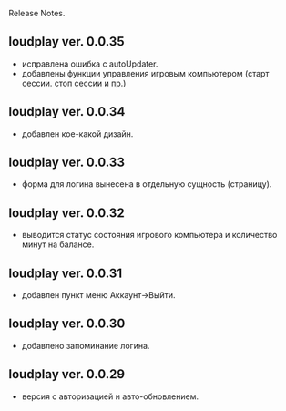 ﻿Release Notes.

loudplay ver. 0.0.35
--------------------

- исправлена ошибка с autoUpdater.
- добавлены функции управления игровым компьютером (старт сессии. стоп сессии и пр.)

loudplay ver. 0.0.34
--------------------

- добавлен кое-какой дизайн.

loudplay ver. 0.0.33
--------------------

- форма для логина вынесена в отдельную сущность (страницу).

loudplay ver. 0.0.32
--------------------

- выводится статус состояния игрового компьютера и количество минут на балансе.

loudplay ver. 0.0.31
--------------------

- добавлен пункт меню Аккаунт->Выйти.

loudplay ver. 0.0.30
--------------------

- добавлено запоминание логина.

loudplay ver. 0.0.29
--------------------

- версия с авторизацией и авто-обновлением.